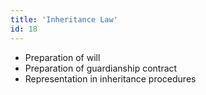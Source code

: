 ```yaml
---
title: 'Inheritance Law'
id: 18
---
```


* Preparation of will
* Preparation of guardianship contract
* Representation in inheritance procedures